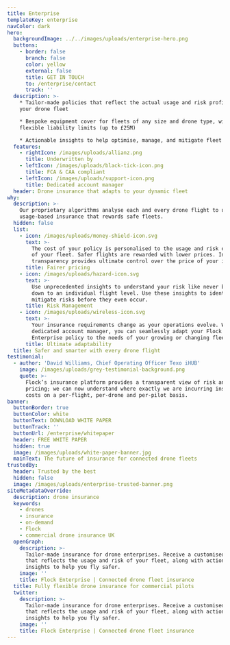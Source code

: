 ```yaml
---
title: Enterprise
templateKey: enterprise
navColor: dark
hero:
  backgroundImage: ../../images/uploads/enterprise-hero.png
  buttons:
    - border: false
      branch: false
      color: yellow
      external: false
      title: GET IN TOUCH
      to: /enterprise/contact
      track: ''
  description: >-
    * Tailor-made policies that reflect the actual usage and risk profile of
    your drone fleet

    * Bespoke equipment cover for fleets of any size and drone type, with
    flexible liability limits (up to £25M)

    * Actionable insights to help optimise, manage, and mitigate fleet risk
  features:
    - rightIcon: /images/uploads/allianz.png
      title: Underwritten by
    - leftIcon: /images/uploads/black-tick-icon.png
      title: FCA & CAA compliant
    - leftIcon: /images/uploads/support-icon.png
      title: Dedicated account manager
  header: Drone insurance that adapts to your dynamic fleet
why:
  description: >-
    Our proprietary algorithms analyse each and every drone flight to unlock
    usage-based insurance that rewards safe fleets.
  hidden: false
  list:
    - icon: /images/uploads/money-shield-icon.svg
      text: >-
        The cost of your policy is personalised to the usage and risk exposure
        of your fleet. Safer flights are rewarded with lower prices. Increased
        transparency provides ultimate control over the price of your insurance.
      title: Fairer pricing
    - icon: /images/uploads/hazard-icon.svg
      text: >-
        Use unprecedented insights to understand your risk like never before,
        down to an individual flight level. Use these insights to identify and
        mitigate risks before they even occur.
      title: Risk Management
    - icon: /images/uploads/wireless-icon.svg
      text: >-
        Your insurance requirements change as your operations evolve. With a
        dedicated account manager, you can seamlessly adapt your Flock
        Enterprise policy to the needs of your growing or changing fleet.
      title: Ultimate adaptability
  title: Safer and smarter with every drone flight
testimonial:
  - author: 'David Williams, Chief Operating Officer Texo iHUB'
    image: /images/uploads/grey-testimonial-background.png
    quote: >-
      Flock’s insurance platform provides a transparent view of risk and
      pricing; we can now understand where exactly we are incurring insurance
      costs on a per-flight, per-drone and per-pilot basis.
banner:
  buttonBorder: true
  buttonColor: white
  buttonText: DOWNLOAD WHITE PAPER
  buttonTrack: ''
  buttonUrl: /enterprise/whitepaper
  header: FREE WHITE PAPER
  hidden: true
  image: /images/uploads/white-paper-banner.jpg
  mainText: The future of insurance for connected drone fleets
trustedBy:
  header: Trusted by the best
  hidden: false
  image: /images/uploads/enterprise-trusted-banner.png
siteMetadataOverride:
  description: drone insurance
  keywords:
    - drones
    - insurance
    - on-demand
    - Flock
    - commercial drone insurance UK
  openGraph:
    description: >-
      Tailor-made insurance for drone enterprises. Receive a customised policy
      that reflects the usage and risk of your fleet, along with actionable
      insights to help you fly safer.
    image: ''
    title: Flock Enterprise | Connected drone fleet insurance
  title: Fully flexible drone insurance for commercial pilots
  twitter:
    description: >-
      Tailor-made insurance for drone enterprises. Receive a customised policy
      that reflects the usage and risk of your fleet, along with actionable
      insights to help you fly safer.
    image: ''
    title: Flock Enterprise | Connected drone fleet insurance
---
```


